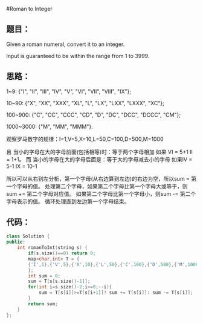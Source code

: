 #Roman to Integer

## 题目：
Given a roman numeral, convert it to an integer.

Input is guaranteed to be within the range from 1 to 3999.

## 思路：
1~9: {"I", "II", "III", "IV", "V", "VI", "VII", "VIII", "IX"};

10~90: {"X", "XX", "XXX", "XL", "L", "LX", "LXX", "LXXX", "XC"};

100~900: {"C", "CC", "CCC", "CD", "D", "DC", "DCC", "DCCC", "CM"};

1000~3000: {"M", "MM", "MMM"}.

观察罗马数字的规律：I=1,V=5,X=10,L=50,C=100,D=500,M=1000

且 当小的字母在大的字母前面(包括相等)时：等于两个字母相加 如果 VI = 5+1  II = 1+1。
而 当小的字母在大的字母后面是：等于大的字母减去小的字母  如果IV = 5-1 IX = 10-1

所以可以从右到左分析，第一个字母(从右边算到左边)的右边为空，所以sum = 第一个字母的值。
处理第二个字母，如果第二个字母比第一个字母大或等于，则 sum += 第二个字母对应值。
              如果第二个字母比第一个字母小，则sum -= 第二个字母表示的值。
循环处理直到左边第一个字母结束。

## 代码：
```cpp
class Solution {
public:
    int romanToInt(string s) {
        if(s.size()==0) return 0;
        map<char,int> T = {
        {'I',1},{'V',5},{'X',10},{'L',50},{'C',100},{'D',500},{'M',1000}
        };
        int sum = 0;
        sum = T[s[s.size()-1]];
        for(int i=s.size()-2;i>=0;--i){
            sum = T[s[i]]>=T[s[i+1]]? sum += T[s[i]]: sum -= T[s[i]];
        }
        return sum;
    }
};
```
